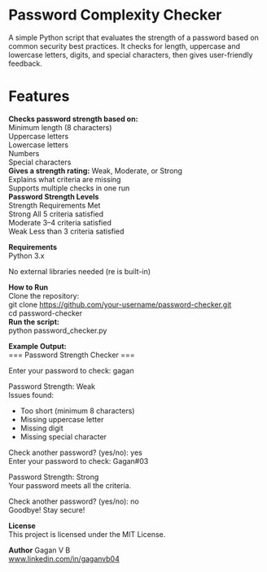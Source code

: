 # Password Complexity Checker<br>
A simple Python script that evaluates the strength of a password based on common security best practices. It checks for length, uppercase and lowercase letters, digits, and special characters, then gives user-friendly feedback.

# Features<br>
**Checks password strength based on:**<br>
Minimum length (8 characters)<br>
Uppercase letters<br>
Lowercase letters<br>
Numbers<br>
Special characters<br>
**Gives a strength rating:** Weak, Moderate, or Strong<br>
Explains what criteria are missing<br>
Supports multiple checks in one run<br>
**Password Strength Levels**<br>
Strength	Requirements Met<br>
Strong 	All 5 criteria satisfied<br>
Moderate 	3–4 criteria satisfied<br>
Weak 	Less than 3 criteria satisfied<br>

**Requirements**<br>
Python 3.x

No external libraries needed (re is built-in)

**How to Run**<br>
Clone the repository:<br>
git clone https://github.com/your-username/password-checker.git<br>
cd password-checker<br>
**Run the script:**<br>
python password_checker.py

**Example Output:**<br>
=== Password Strength Checker ===

Enter your password to check: gagan

Password Strength: Weak <br>
Issues found:<br>
 - Too short (minimum 8 characters)<br>
 - Missing uppercase letter<br>
 - Missing digit<br>
 - Missing special character

Check another password? (yes/no): yes<br>
Enter your password to check: Gagan#03

Password Strength: Strong <br>
Your password meets all the criteria.

Check another password? (yes/no): no<br>
Goodbye! Stay secure!

**License**<br>
This project is licensed under the MIT License.

**Author**
Gagan V B<br>
www.linkedin.com/in/gaganvb04
